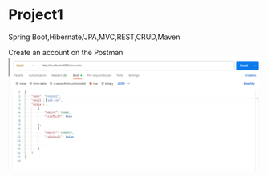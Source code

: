# Project1
Spring Boot,Hibernate/JPA,MVC,REST,CRUD,Maven


Create an account on the Postman
![create account](https://github.com/alexutm123/Project1/blob/main/readmipfoto/create.png)

